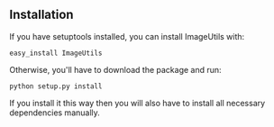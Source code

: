 Installation
------------

If you have setuptools installed, you can install ImageUtils with:

    easy_install ImageUtils

Otherwise, you'll have to download the package and run:

    python setup.py install

If you install it this way then you will also have to install all necessary
dependencies manually.
